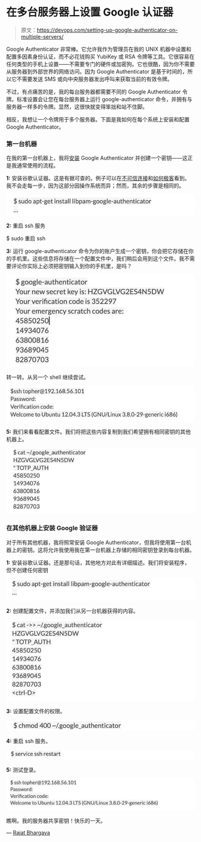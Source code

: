 # 在多台服务器上设置 Google 认证器

> 原文：<https://devops.com/setting-up-google-authenticator-on-multiple-servers/>

Google Authenticator 非常棒。它允许我作为管理员在我的 UNIX 机器中设置和配置多因素身份认证，而不必花钱购买 YubiKey 或 RSA 令牌等工具。它很容易在任何类型的手机上设置——不需要专门的硬件或加密狗。它也很酷，因为你不需要从服务器到外部世界的网络访问。因为 Google Authenticator 是基于时间的，所以它不需要发送 SMS 或向中央服务器发出呼叫来获取当前的有效令牌。

不过，有点痛苦的是，我的每台服务器都需要不同的 Google Authenticator 令牌。标准设置会让您在每台服务器上运行 google-authenticator 命令，并拥有与服务器一样多的令牌。显然，这很快就变得笨拙和站不住脚。

相反，我想让一个令牌用于多个服务器。下面是我如何在每个系统上安装和配置 Google Authenticator。

### 第一台机器

在我的第一台机器上，我将[安装](https://support.google.com/accounts/answer/1066447?hl=en) Google Authenticator 并创建一个密钥——这正是我通常使用的流程。

**1:** 安装谷歌认证器。这是有据可查的。例子可以在[不可信连接](http://www.untrustedconnection.com/2013/06/dual-factor-ssh-google-authenticator.html)和[如何极客](https://www.howtogeek.com/121650/how-to-secure-ssh-with-google-authenticators-two-factor-authentication/)看到。我不会走每一步，因为这部分因操作系统而异；然而，其余的步骤是相同的。

![](img/f8159cb450ed218b3875553d798a9075.png)

**2:** 重启 ssh 服务

$ sudo 重启 ssh

**3:** 运行 google-authenticator 命令为你的账户生成一个密钥，你会把它存储在你的手机里。这些信息将存储在一个配置文件中，我们稍后会用到这个文件。我不需要评论你实际上必须把密钥输入到你的手机里，是吗？

![](img/3d0c39f357ee23a3932584a5d81ffb41.png)

转一转。从另一个 shell 继续尝试。

![](img/5f605c11a2d80cb1d8acb45738980cf5.png)

**5:** 我们来看看配置文件。我们将把这些内容复制到我们希望拥有相同密钥的其他机器上。

![](img/e4ad5868e03e462e364f88ceb4ca84bb.png)

### 在其他机器上安装 Google 验证器

对于所有其他机器，我将照常安装 Google Authenticator，但我将使用第一台机器上的密钥。这将允许我使用我在第一台机器上存储的相同密钥登录到每台机器。

**1:** 安装谷歌认证器。还是那句话，其他地方对此有详细描述。我们将安装程序，但不创建任何密钥

![](img/6bb994cd50c69e263431dccc7b6f816c.png)

**2:** 创建配置文件，并添加我们从另一台机器获得的内容。

![](img/48e404f60d54e65bb8056d1459aad6e6.png)

**3:** 设置配置文件的权限。

![](img/92dfcc06f460278a07da6139a5e8b95e.png)

**4:** 重启 ssh 服务。

![](img/946dbfcf1fa5111715d49b6690a926d6.png)

**5:** 测试登录。

![](img/6e90409174a476a7cbc4e2d5c7ae8d74.png)

瞧啊。我的服务器共享密钥！快乐的一天。

— [Rajat Bhargava](https://devops.com/author/rajatb73/)